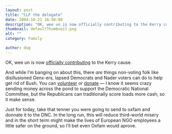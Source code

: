 ```yaml
---
layout: post
title: "CLF the delegate"
date: 2004-10-21 16:50:00
description: "OK, wee un is now officially contributing to the Kerry cause. And while I&#8217;m banging on about this, there are things non-voting folk like disillusioned Genx-ers, lapsed Democrats and Nader voters can do to help get rid of Bush. You&#8230;"
thumbnail: defaultThumbnail.png
alt: ""
category: Family

author: dug
---
```


<p><span class="caps"><span class="caps">OK, </span></span>wee un is now <a href="http://www.lowercasetee.com/pix.php?state=UK">officially contributing</a> to the Kerry cause.</p>

<p>And while I&#8217;m banging on about this, there <em>are</em> things non-voting folk like disillusioned Genx-ers, lapsed Democrats and Nader voters can do to help get rid of Bush. You can <a href="http://volunteer.johnkerry.com/">volunteer</a> or <a href="https://www.democrats.org/support/kerry.html?dsc=NETA504&amp;team=2">donate</a> &#8212; I know it seems crazy sending money across the pond to support the Democratic National Committee, but the Republicans can traditionally score loads more cash, so it make sense. </p>

<p>Just for today, take that tenner you were going to send to oxfam and donnate it to the <span class="caps"><span class="caps">DNC.</span></span> In the long run, this will reduce third-world misery and in the short term might make the lives of European <span class="caps"><span class="caps">NGO </span></span>employees a little safer on the ground, so I&#8217;ll bet even Oxfam would aprove.</p>
